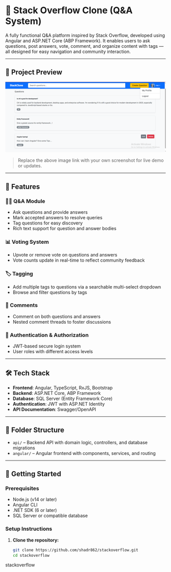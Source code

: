 # 💬 Stack Overflow Clone (Q&A System)

A fully functional Q&A platform inspired by Stack Overflow, developed using Angular and ASP.NET Core (ABP Framework). It enables users to ask questions, post answers, vote, comment, and organize content with tags — all designed for easy navigation and community interaction.

---

## 📸 Project Preview

![Q&A Preview](https://github.com/shadr862/stackoverflow/blob/main/images/stackclone.PNG)

> Replace the above image link with your own screenshot for live demo or updates.

---

## 🔧 Features

### 🧑‍💻 Q&A Module
- Ask questions and provide answers
- Mark accepted answers to resolve queries
- Tag questions for easy discovery
- Rich text support for question and answer bodies

### 📊 Voting System
- Upvote or remove vote on questions and answers
- Vote counts update in real-time to reflect community feedback

### 🏷️ Tagging
- Add multiple tags to questions via a searchable multi-select dropdown
- Browse and filter questions by tags

### 💬 Comments
- Comment on both questions and answers
- Nested comment threads to foster discussions

### 🔐 Authentication & Authorization
- JWT-based secure login system
- User roles with different access levels

---

## 🛠️ Tech Stack

- **Frontend**: Angular, TypeScript, RxJS, Bootstrap
- **Backend**: ASP.NET Core, ABP Framework
- **Database**: SQL Server (Entity Framework Core)
- **Authentication**: JWT with ASP.NET Identity
- **API Documentation**: Swagger/OpenAPI

---

## 📂 Folder Structure

- `api/` – Backend API with domain logic, controllers, and database migrations  
- `angular/` – Angular frontend with components, services, and routing  

---

## 🚀 Getting Started

### Prerequisites
- Node.js (v14 or later)
- Angular CLI
- .NET SDK (6 or later)
- SQL Server or compatible database

### Setup Instructions

1. **Clone the repository:**
   ```bash
   git clone https://github.com/shadr862/stackoverflow.git
   cd stackoverflow
 stackoverflow
